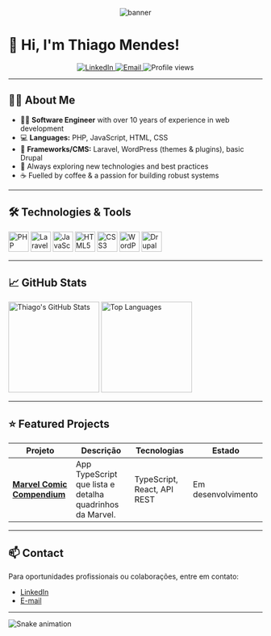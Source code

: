 <!-- Banner animado no topo (opcional) -->
<p align="center">
  <img src="https://capsule-render.vercel.app/api?type=waving&color=auto&height=180&section=header&text=Olá,%20eu%20sou%20Thiago%20Mendes!&fontSize=35&animation=fadeIn" alt="banner" />
</p>

# 👋 Hi, I'm Thiago Mendes!

<p align="center">
  <a href="https://www.linkedin.com/in/thiagotmendes/">
    <img src="https://img.shields.io/badge/LinkedIn-blue?style=flat-square&logo=linkedin&logoColor=white" alt="LinkedIn" />
  </a>
  <a href="mailto:thiagotmendes@outlook.com">
    <img src="https://img.shields.io/badge/Email-red?style=flat-square&logo=gmail&logoColor=white" alt="Email" />
  </a>
  <img src="https://komarev.com/ghpvc/?username=thiagotmendes&style=flat-square&color=blue" alt="Profile views" />
</p>

---

## 👨‍💻 About Me

- 🧑‍💻 **Software Engineer** with over 10 years of experience in web development  
- 💻 **Languages:** PHP, JavaScript, HTML, CSS  
- 🚀 **Frameworks/CMS:** Laravel, WordPress (themes & plugins), basic Drupal  
- 🧩 Always exploring new technologies and best practices  
- ☕️ Fuelled by coffee & a passion for building robust systems  

---

## 🛠️ Technologies & Tools

<p align="left">
  <img src="https://cdn.jsdelivr.net/gh/devicons/devicon/icons/php/php-original.svg" alt="PHP" width="40" />
  <img src="https://cdn.jsdelivr.net/gh/devicons/devicon/icons/laravel/laravel-plain.svg" alt="Laravel" width="40" />
  <img src="https://cdn.jsdelivr.net/gh/devicons/devicon/icons/javascript/javascript-original.svg" alt="JavaScript" width="40" />
  <img src="https://cdn.jsdelivr.net/gh/devicons/devicon/icons/html5/html5-original.svg" alt="HTML5" width="40" />
  <img src="https://cdn.jsdelivr.net/gh/devicons/devicon/icons/css3/css3-original.svg" alt="CSS3" width="40" />
  <img src="https://cdn.jsdelivr.net/gh/devicons/devicon/icons/wordpress/wordpress-original.svg" alt="WordPress" width="40" />
  <img src="https://cdn.jsdelivr.net/gh/devicons/devicon/icons/drupal/drupal-original.svg" alt="Drupal" width="40" />
</p>

---

## 📈 GitHub Stats

<p align="left">
  <img src="https://github-readme-stats.vercel.app/api?username=thiagotmendes&show_icons=true&theme=dracula" alt="Thiago's GitHub Stats" height="180"/>
  <img src="https://github-readme-stats.vercel.app/api/top-langs/?username=thiagotmendes&layout=compact&theme=dracula" alt="Top Languages" height="180"/>
</p>

---

## ⭐️ Featured Projects

| Projeto | Descrição | Tecnologias | Estado |
| ------- | --------- | ----------- | ------ |
| [**Marvel Comic Compendium**](https://github.com/thiagotmendes/marvel-comic-compendium) | App TypeScript que lista e detalha quadrinhos da Marvel. | TypeScript, React, API REST | Em desenvolvimento |

<!-- Sugestão: Adicione mais projetos com links, descrição, stack e status caso queira -->

---

## 📫 Contact

Para oportunidades profissionais ou colaborações, entre em contato:

- [LinkedIn](https://www.linkedin.com/in/thiagotmendes/)
- [E-mail](mailto:thiagotmendes@outlook.com)

---

<!-- Widgets divertidos: descomente se quiser usar -->

![Snake animation](https://github.com/thiagotmendes/thiagotmendes/blob/output/github-contribution-grid-snake.svg)



